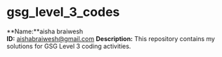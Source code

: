 # gsg_level_3_codes

**Name:**aisha braiwesh  
**ID:** aishabraiwesh@gmail.com 
**Description:** This repository contains my solutions for GSG Level 3 coding activities.

